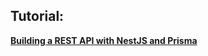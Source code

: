 ## Tutorial:

[**Building a REST API with NestJS and Prisma**](https://www.prisma.io/blog/nestjs-prisma-rest-api-7D056s1BmOL0)
